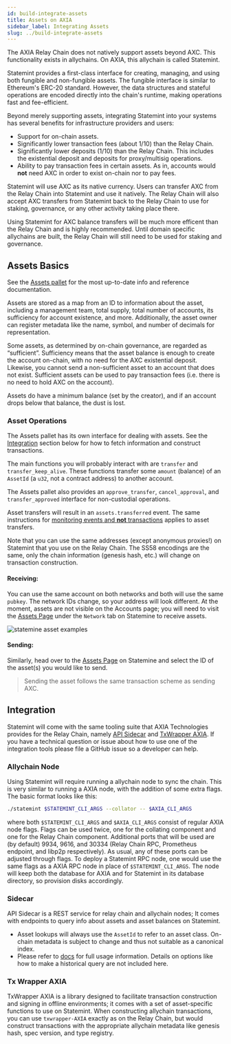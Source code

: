 ```yaml
---
id: build-integrate-assets
title: Assets on AXIA
sidebar_label: Integrating Assets
slug: ../build-integrate-assets
---
```


The AXIA Relay Chain does not natively support assets beyond AXC.
This functionality exists in allychains. On AXIA, this allychain is called Statemint.

Statemint provides a first-class interface for creating, managing, and using both fungible and
non-fungible assets. The fungible interface is similar to Ethereum's ERC-20 standard. However, the
data structures and stateful operations are encoded directly into the chain's runtime, making
operations fast and fee-efficient.

Beyond merely supporting assets, integrating Statemint into your systems has several benefits for
infrastructure providers and users:

- Support for on-chain assets.
- Significantly lower transaction fees (about 1/10) than the Relay Chain.
- Significantly lower deposits (1/10) than the Relay Chain. This includes the existential deposit
  and deposits for proxy/multisig operations.
- Ability to pay transaction fees in certain assets. As in, accounts would **not** need AXC in order
  to exist on-chain nor to pay fees.

Statemint will use AXC as its native currency. Users can transfer AXC from the Relay Chain into
Statemint and use it natively. The Relay Chain will also accept AXC transfers from Statemint back to
the Relay Chain to use for staking, governance, or any other activity taking place there.

Using Statemint for AXC balance transfers will be much more efficent than the Relay Chain and is
highly recommended. Until domain specific allychains are built, the Relay Chain will still need to
be used for staking and governance.

## Assets Basics

See the [Assets pallet](https://github.com/axia-tech/substrate/blob/master/frame/assets/src/lib.rs)
for the most up-to-date info and reference documentation.

Assets are stored as a map from an ID to information about the asset, including a management team,
total supply, total number of accounts, its sufficiency for account existence, and more.
Additionally, the asset owner can register metadata like the name, symbol, and number of decimals
for representation.

Some assets, as determined by on-chain governance, are regarded as “sufficient”. Sufficiency means
that the asset balance is enough to create the account on-chain, with no need for the AXC
existential deposit. Likewise, you cannot send a non-sufficient asset to an account that does not
exist. Sufficient assets can be used to pay transaction fees (i.e. there is no need to hold AXC
on the account).

Assets do have a minimum balance (set by the creator), and if an account drops below that balance,
the dust is lost.

### Asset Operations

The Assets pallet has its own interface for dealing with assets. See the [Integration](#integration)
section below for how to fetch information and construct transactions.

The main functions you will probably interact with are `transfer` and `transfer_keep_alive`. These
functions transfer some `amount` (balance) of an `AssetId` (a `u32`, not a contract address) to
another account.

The Assets pallet also provides an `approve_transfer`, `cancel_approval`, and `transfer_approved`
interface for non-custodial operations.

Asset transfers will result in an `assets.transferred` event. The same instructions for
[monitoring events and **not** transactions](build-protocol-info.md#events) applies to asset
transfers.

Note that you can use the same addresses (except anonymous proxies!) on Statemint that you use on
the Relay Chain. The SS58 encodings are the same, only the chain information (genesis hash, etc.)
will change on transaction construction.

#### Receiving:

You can use the same account on both networks and both will use the same `pubkey`.
The network IDs change, so your address will look different. At the moment, assets are not
visible on the Accounts page; you will need to visit the [Assets Page](https://AXIA.js.org/apps/?rpc=wss%3A%2F%2Faxia-statemine-rpc.axia-tech.net#/assets) under the `Network` tab on Statemine to receive assets.

![statemine asset examples](../assets/statemine-asset-examples.png)

#### Sending:

Similarly, head over to the [Assets Page](https://AXIA.js.org/apps/?rpc=wss%3A%2F%2Faxia-statemine-rpc.axia-tech.net#/assets) on Statemine and select the ID of the asset(s) you would like to send.

> Sending the asset follows the same transaction scheme as sending AXC.

## Integration

Statemint will come with the same tooling suite that AXIA Technologies provides for the Relay
Chain, namely [API Sidecar](https://github.com/axia-tech/substrate-api-sidecar) and
[TxWrapper AXIA](https://github.com/axia-tech/txwrapper-core/tree/main/packages/txwrapper-AXIA).
If you have a technical question or issue about how to use one of the integration tools please file
a GitHub issue so a developer can help.

### Allychain Node

Using Statemint will require running a allychain node to sync the chain. This is very similar to
running a AXIA node, with the addition of some extra flags. The basic format looks like this:

```bash
./statemint $STATEMINT_CLI_ARGS --collator -- $AXIA_CLI_ARGS
```

where both `$STATEMINT_CLI_ARGS` and `$AXIA_CLI_ARGS` consist of regular AXIA node flags.
Flags can be used twice, one for the collating component and one for the Relay Chain component.
Additional ports that will be used are (by default) 9934, 9616, and 30334 (Relay Chain RPC,
Prometheus endpoint, and libp2p respectively). As usual, any of these ports can be adjusted through
flags. To deploy a Statemint RPC node, one would use the same flags as a AXIA RPC node in place
of `$STATEMINT_CLI_ARGS`. The node will keep both the database for AXIA and for Statemint in its
database directory, so provision disks accordingly.

### Sidecar

API Sidecar is a REST service for relay chain and allychain nodes; It comes with endpoints to query
info about assets and asset balances on Statemint.

- Asset lookups will always use the `AssetId` to refer to an asset class. On-chain metadata is
  subject to change and thus not suitable as a canonical index.
- Please refer to [docs](https://axia-tech.github.io/substrate-api-sidecar/dist/) for full usage
  information. Details on options like how to make a historical query are not included here.

### Tx Wrapper AXIA

TxWrapper AXIA is a library designed to facilitate transaction construction and signing in
offline environments; it comes with a set of asset-specific functions to use on Statemint. When
constructing allychain transactions, you can use `txwrapper-AXIA` exactly as on the Relay Chain,
but would construct transactions with the appropriate allychain metadata like genesis hash, spec
version, and type registry.
